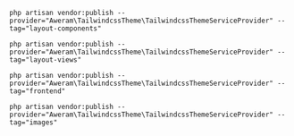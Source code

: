     php artisan vendor:publish --provider="Aweram\TailwindcssTheme\TailwindcssThemeServiceProvider" --tag="layout-components"

    php artisan vendor:publish --provider="Aweram\TailwindcssTheme\TailwindcssThemeServiceProvider" --tag="layout-views"

    php artisan vendor:publish --provider="Aweram\TailwindcssTheme\TailwindcssThemeServiceProvider" --tag="frontend"

    php artisan vendor:publish --provider="Aweram\TailwindcssTheme\TailwindcssThemeServiceProvider" --tag="images"

